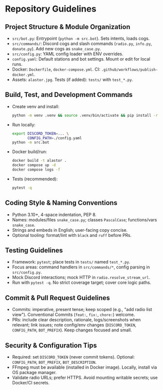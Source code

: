 # Repository Guidelines

## Project Structure & Module Organization
- `src/bot.py`: Entrypoint (`python -m src.bot`). Sets intents, loads cogs.
- `src/commands/`: Discord cogs and slash commands (`radio.py`, `info.py`, `donate.py`). Add new cogs as `snake_case.py`.
- `src/config.py`: YAML config loader with ENV overrides.
- `config.yaml`: Default stations and bot settings. Mount or edit for local runs.
- Docker: `Dockerfile`, `docker-compose.yml`. CI: `.github/workflows/publish-docker.yml`.
- Assets: `alastor.jpg`. Tests (if added): `tests/` with `test_*.py`.

## Build, Test, and Development Commands
- Create venv and install:
  ```bash
  python -m venv .venv && source .venv/bin/activate && pip install -r requirements.txt
  ```
- Run locally:
  ```bash
  export DISCORD_TOKEN=... \
         CONFIG_PATH=./config.yaml
  python -m src.bot
  ```
- Docker build/run:
  ```bash
  docker build -t alastor .
  docker compose up -d
  docker compose logs -f
  ```
- Tests (recommended):
  ```bash
  pytest -q
  ```

## Coding Style & Naming Conventions
- Python 3.10+, 4-space indentation, PEP 8.
- Names: modules/files `snake_case.py`; classes `PascalCase`; functions/vars `snake_case`.
- Strings and embeds in English; user-facing copy concise.
- Optional tooling: format/lint with `black` and `ruff` before PRs.

## Testing Guidelines
- Framework: `pytest`; place tests in `tests/` named `test_*.py`.
- Focus areas: command handlers in `src/commands/*`, config parsing in `src/config.py`.
- Mock Discord interactions; mock HTTP in `radio.resolve_stream_url`.
- Run with `pytest -q`. No strict coverage target; cover core logic paths.

## Commit & Pull Request Guidelines
- Commits: imperative, present tense; keep scoped (e.g., "add radio list view"). Conventional Commits (`feat:`, `fix:`, `chore:`) welcome.
- PRs: include clear description, rationale, logs/screenshots when relevant; link issues; note config/env changes (`DISCORD_TOKEN`, `CONFIG_PATH`, `BOT_PREFIX`). Keep changes focused and small.

## Security & Configuration Tips
- Required: set `DISCORD_TOKEN` (never commit tokens). Optional: `CONFIG_PATH`, `BOT_PREFIX`, `BOT_DESCRIPTION`.
- FFmpeg must be available (installed in Docker image). Locally, install via OS package manager.
- Validate radio URLs; prefer HTTPS. Avoid mounting writable secrets; use Docker/CI secrets.
